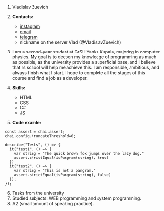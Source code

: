  1. Vladislav Zuevich
 2. __Contacts:__
    * [instagram](@vladzuevich) 
    * [email](vlad9zuevich@gmail.com)
    * [telegram](https://t.me/+375333740269)
    * nickname on the server Vlad (@VladislavZuevich)

3. I am a second-year student at GrSU.Yanka Kupala, majoring in computer physics. My goal is to deepen my knowledge of programming as much as possible, as the university provides a superficial base, and I believe that rs school will help me achieve this. I am responsible, ambitious, and always finish what I start. I hope to complete all the stages of this course and find a job as a developer.
 4. __Skills:__ 
    * HTML
    * CSS
    * C#
    - JS
 5. __Code examle:__
```const chai = require("chai");
const assert = chai.assert;
chai.config.truncateThreshold=0;

describe("Tests", () => {
  it("test1", () => {
    var string = "The quick brown fox jumps over the lazy dog."
    assert.strictEqual(isPangram(string), true)
  })
  it("test2", () => {
    var string = "This is not a pangram."
    assert.strictEqual(isPangram(string), false)
  });
});
```
 6. Tasks from the university
 7. Studied subjects: WEB programming and system programming.
 8. A2 (small amount of speaking practice).
    
